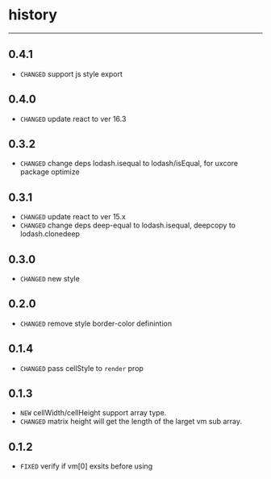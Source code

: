 # history
---

## 0.4.1

* `CHANGED` support js style export

## 0.4.0

* `CHANGED` update react to ver 16.3

## 0.3.2

* `CHANGED` change deps lodash.isequal to lodash/isEqual, for uxcore package optimize

## 0.3.1

* `CHANGED` update react to ver 15.x
* `CHANGED` change deps deep-equal to lodash.isequal, deepcopy to lodash.clonedeep

## 0.3.0

* `CHANGED` new style

## 0.2.0

* `CHANGED` remove style border-color definintion

## 0.1.4

* `CHANGED` pass cellStyle to `render` prop

## 0.1.3

* `NEW` cellWidth/cellHeight support array type.
* `CHANGED` matrix height will get the length of the larget vm sub array.

## 0.1.2

* `FIXED` verify if vm[0] exsits before using